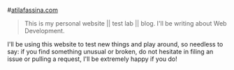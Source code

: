 #[atilafassina.com](http://atilafassina.com)

>This is my personal website || test lab || blog. I'll be writing about Web Development.

I'll be using this website to test new things and play around, so needless to say: if you find something unusual or broken, do not hesitate in filing an issue or pulling a request, I'll be extremely happy if you do!
